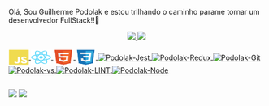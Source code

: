 Olá, Sou Guilherme Podolak e estou trilhando o caminho parame tornar um desenvolvedor FullStack!!🚀

<div align="center">
  <a href="https://github.com/GuilhermePodolak">
  <img height="180em" src="https://github-readme-stats.vercel.app/api?username=GPodolak&show_icons=true&theme=midnight-purple&include_all_commits=true&count_private=true"/>
  <img height="180em" src="https://github-readme-stats.vercel.app/api/top-langs/?username=GPodolak&layout=compact&langs_count=7&theme=midnight-purple"/>
</div>
  <div style="display: inline_block"><br>
  <img align="center" alt="Podolak-Js" height="30" width="40" src="https://raw.githubusercontent.com/devicons/devicon/master/icons/javascript/javascript-plain.svg">
  <img align="center" alt="Podolak-React" height="30" width="40" src="https://raw.githubusercontent.com/devicons/devicon/master/icons/react/react-original.svg">
  <img align="center" alt="Podolak-HTML" height="30" width="40" src="https://raw.githubusercontent.com/devicons/devicon/master/icons/html5/html5-original.svg">
  <img align="center" alt="Podolak-CSS" height="30" width="40" src="https://raw.githubusercontent.com/devicons/devicon/master/icons/css3/css3-original.svg">
  <img align="center" alt="Podolak-Jest" height="30" width="40" src="https://cdn.jsdelivr.net/gh/devicons/devicon/icons/jest/jest-plain.svg">
  <img align="center" alt="Podolak-Redux" height="30" width="40" src="https://cdn.jsdelivr.net/gh/devicons/devicon/icons/redux/redux-original.svg">
  <img align="center" alt="Podolak-Git" height="30" width="40" src= "https://cdn.jsdelivr.net/gh/devicons/devicon/icons/git/git-original.svg">
  <img align="center" alt="Podolak-vs" height="30" width="40" src= "https://cdn.jsdelivr.net/gh/devicons/devicon/icons/vscode/vscode-original.svg">
  <img align="center" alt="Podolak-LINT" height="30" width="40" src= "https://cdn.jsdelivr.net/gh/devicons/devicon/icons/eslint/eslint-original.svg">
      <img align="center" alt="Podolak-Node" height="30" width="40" src= "https://cdn.jsdelivr.net/gh/devicons/devicon/icons/nodejs/nodejs-original.svg">
</div>
  
  ##
  <div>
     <a href="Mailto:Podolak12345@gmail.com" target="_blank"><img src="https://img.shields.io/badge/Gmail-D14836?style=for-the-badge&logo=gmail&logoColor=white" target="_blank"></a>
      <a href="https://www.linkedin.com/in/guilherme-podolak-426084161/" target="_blank"><img src="https://img.shields.io/badge/LinkedIn-0077B5?style=for-the-badge&logo=linkedin&logoColor=white" target="_blank"></a>
   
  </div>

